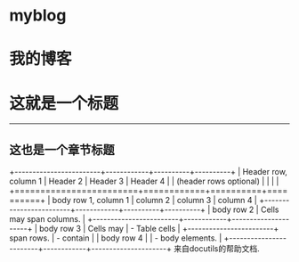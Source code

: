 # myblog
我的博客
===================
这就是一个标题
===================
 
----------------
这也是一个章节标题
----------------
+------------------------+------------+----------+----------+
| Header row, column 1   | Header 2   | Header 3 | Header 4 |
| (header rows optional) |            |          |          |
+========================+============+==========+==========+
| body row 1, column 1   | column 2   | column 3 | column 4 |
+------------------------+------------+----------+----------+
| body row 2             | Cells may span columns.          |
+------------------------+------------+---------------------+
| body row 3             | Cells may  | - Table cells       |
+------------------------+ span rows. | - contain           |
| body row 4             |            | - body elements.    |
+------------------------+------------+---------------------+
 来自docutils的帮助文档.
